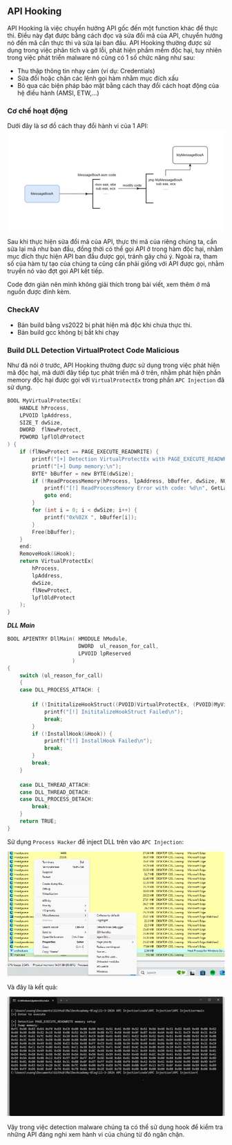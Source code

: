 ## API Hooking

API Hooking là việc chuyển hướng API gốc đến một function khác để thực thi. Điều này đạt được bằng cách đọc và sửa đổi mã của API, chuyển hướng nó đến mã cần thực thi và sửa lại ban đầu. API Hooking thường được sử dụng trong việc phân tích và gỡ lỗi, phát hiện phầm mềm độc hại, tuy nhiên trong việc phát triển malware nó cũng có 1 số chức năng như sau:

- Thu thập thông tin nhạy cảm (ví dụ: Credentials)
- Sửa đổi hoặc chặn các lệnh gọi hàm nhằm mục đích xấu
- Bỏ qua các biện pháp bảo mật bằng cách thay đổi cách hoạt động của hệ điều hành (AMSI, ETW,...)

### Cơ chế hoạt động

Dưới đây là sơ đồ cách thay đổi hành vi của 1 API:
![apihooking](images/apihooking.png)

Sau khi thực hiện sửa đổi mã của API, thực thi mã của riêng chúng ta, cần sửa lại mã như ban đầu, đồng thời có thể gọi API ở trong hàm độc hại, nhằm mục đích thực hiện API ban đầu được gọi, tránh gây chú ý.
Ngoài ra, tham số của hàm tự tạo của chúng ta cũng cần phải giống với API được gọi, nhằm truyền nó vào đợt gọi API kết tiếp.

Code đơn giản nên mình không giải thích trong bài viết, xem thêm ở mã nguồn được đính kèm.


### CheckAV

- Bản build bằng vs2022 bị phát hiện mã độc khi chưa thực thi.
- Bản build gcc không bị bắt khi chạy

### Build DLL Detection VirtualProtect Code Malicious

Như đã nói ở trước, API Hooking thường được sử dụng trong việc phát hiện mã độc hại, mã dưới đây tiếp tục phát triển mã ở trên, nhằm phát hiện phần memory độc hại được gọi với `VirtualProtectEx` trong phần `APC Injection` đã sử dụng.

```c
BOOL MyVirtualProtectEx(
    HANDLE hProcess,
    LPVOID lpAddress,
    SIZE_T dwSize,
    DWORD  flNewProtect,
    PDWORD lpflOldProtect
) {
    if (flNewProtect == PAGE_EXECUTE_READWRITE) {
        printf("[+] Detection VirtualProtectEx with PAGE_EXECUTE_READWRITE\n");
        printf("[+] Dump memory:\n");
        BYTE* bBuffer = new BYTE(dwSize);
        if (!ReadProcessMemory(hProcess, lpAddress, bBuffer, dwSize, NULL)) {
            printf("[!] ReadProcessMemory Error with code: %d\n", GetLastError());
            goto end;
        }
        for (int i = 0; i < dwSize; i++) {
            printf("0x%02X ", bBuffer[i]);
        }
        Free(bBuffer);
    }
    end:
    RemoveHook(&Hook);
    return VirtualProtectEx(
        hProcess,
        lpAddress,
        dwSize,
        flNewProtect,
        lpflOldProtect
    );
}

```
***DLL Main***
```c
BOOL APIENTRY DllMain( HMODULE hModule,
                       DWORD  ul_reason_for_call,
                       LPVOID lpReserved
                     )
{
    switch (ul_reason_for_call)
    {
    case DLL_PROCESS_ATTACH: { 
        
        if (!InititalizeHookStruct((PVOID)VirtualProtectEx, (PVOID)MyVirtualProtectEx, &Hook)) {
            printf("[!] InititalizeHookStruct Failed\n");
            break;
        }
        if (!InstallHook(&Hook)) {
            printf("[!] InstallHook Failed\n");
            break;
        }
        break;
    }
       
    case DLL_THREAD_ATTACH:
    case DLL_THREAD_DETACH:
    case DLL_PROCESS_DETACH:
        break;
    }
    return TRUE;
}


```
Sử dụng `Process Hacker` để inject DLL trên vào `APC Injection`:

![dllinject](images/dllinject.png)

Và đây là kết quả:

![result](images/result.png)

Vậy trong việc detection malware chúng ta có thể sử dụng hook để kiểm tra những API đáng nghi xem hành vi của chúng từ đó ngăn chặn.